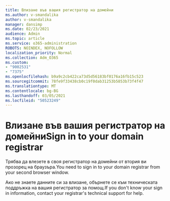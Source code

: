 ```yaml
---
title: Влизане във вашия регистратор на домейни
ms.author: v-smandalika
author: v-smandalika
manager: dansimp
ms.date: 02/23/2021
audience: Admin
ms.topic: article
ms.service: o365-administration
ROBOTS: NOINDEX, NOFOLLOW
localization_priority: Normal
ms.collection: Adm_O365
ms.custom:
- "9002531"
- "7375"
ms.openlocfilehash: b9a9c2cb422ca73d5d56183bf0176a16fb15c523
ms.sourcegitcommit: 78fe9f33438cb0c19f0dab31253b5853b73f4f47
ms.translationtype: MT
ms.contentlocale: bg-BG
ms.lasthandoff: 03/05/2021
ms.locfileid: "50523249"
---
```

# <a name="sign-in-to-your-domain-registrar"></a><span data-ttu-id="835eb-102">Влизане във вашия регистратор на домейни</span><span class="sxs-lookup"><span data-stu-id="835eb-102">Sign in to your domain registrar</span></span>

<span data-ttu-id="835eb-103">Трябва да влезете в своя регистратор на домейни от втория ви прозорец на браузъра.</span><span class="sxs-lookup"><span data-stu-id="835eb-103">You need to sign in to your domain registrar from your second browser window.</span></span>

<span data-ttu-id="835eb-104">Ако не знаете данните си за влизане, обърнете се към техническата поддръжка на вашия регистратор за помощ.</span><span class="sxs-lookup"><span data-stu-id="835eb-104">If you don't know your sign in information, contact your registrar's technical support for help.</span></span>
